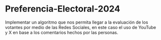 # Preferencia-Electoral-2024
Implementar un algoritmo que nos permita llegar a la evaluación de los votantes por medio de las Redes Sociales, en este caso el uso de YouTube y X en base a los comentarios hechos por las personas.  
